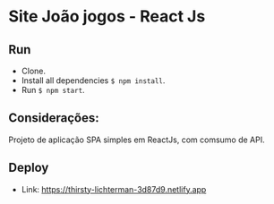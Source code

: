 # Site João jogos - React Js
## Run

- Clone.
- Install all dependencies `$ npm install`.
- Run `$ npm start`.


## Considerações:
Projeto de aplicação SPA simples em ReactJs, com comsumo de API.

## Deploy
* Link: https://thirsty-lichterman-3d87d9.netlify.app
